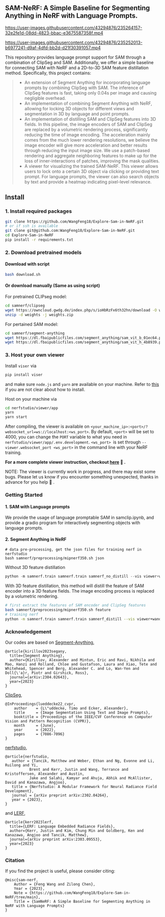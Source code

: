 ## SAM-NeRF: A Simple Baseline for Segmenting Anything in NeRF with Language Prompts.



https://user-images.githubusercontent.com/43294876/235264157-32e2fe1d-08dd-4823-bbac-e3675587358f.mp4



https://user-images.githubusercontent.com/43294876/235252013-b6977241-d9af-4dfd-bb2d-d21f30391057.mp4


This repository provides language prompt support for SAM through a combination of ClipSeg and SAM. Additionally, we offer a simple baseline for connecting SAM with NeRF and a 2D-to-3D SAM feature distillation method. Specifically, this project contains:

> - An extension of Segment Anything for incorporating language prompts by combining ClipSeg with SAM. The inference of ClipSeg features is fast, taking only 0.04s per image and causing negligible overhead.
> - An implementation of combining Segment Anything with NeRF, allowing for locking 3D objects for different views and segmentation in 3D by language and point prompts.
> - An implementation of distilling SAM and ClipSeg features into 3D fields. In this pipeline, the image encoders of SAM and ClipSeg are replaced by a volumetric rendering process, significantly reducing the time of image encoding. The acceleration mainly comes from the much lower rendering resolutions, we believe the image encoder will give more acceleration and better results through reducing the input image size. We use a patch-based rendering and aggregate neighboring features to make up for the loss of inner-interactions of patches, improving the mask qualities.
> - A viewer for visualizing the trained SAM-NeRF. This viewer allows users to lock onto a certain 3D object via clicking or providing text prompt. For language prompts, the viewer can also search objects by text and provide a heatmap indicating pixel-level relevance.


## Install
### 1. Install required packages
```bash
git clone https://github.com/WangFeng18/Explore-Sam-in-NeRF.git
# or if ssh is available
git clone git@github.com:WangFeng18/Explore-Sam-in-NeRF.git
cd Explore-Sam-in-NeRF
pip install -r requirements.txt
```

### 2. Download pretrained models

#### Download with script

```bash
bash download.sh
```


#### Or download manually (Same as using script)

For pretrained CLIPseg model:

```bash
cd samnerf/clipseg
wget https://owncloud.gwdg.de/index.php/s/ioHbRzFx6th32hn/download -O weights.zip
unzip -d weights -j weights.zip
```

For pertained SAM model:

```bash
cd samnerf/segment-anything
wget https://dl.fbaipublicfiles.com/segment_anything/sam_vit_b_01ec64.pth
wget https://dl.fbaipublicfiles.com/segment_anything/sam_vit_h_4b8939.pth
```


### 3. Host your own viewer

Install `viser` via

```bash
pip install viser
```

and make sure `node.js` and `yarn` are available on your machine. Refer to [this](https://www.digitalocean.com/community/tutorials/how-to-install-node-js-on-ubuntu-20-04) if you are not clear about how to install.



Host on your machine via

```bash
cd nerfstudio/viewer/app
yarn
yarn start
```

After compiling, the viewer is available on `<your_machine_ip>:<port>/?websocket_url=ws://localhost:<ws_port>`. By default, `<port>` will be set to 4000, you can change the `PORT` variable to what you need in `nerfstudio/viewer/app/.env.development`. `<ws_port> `is set through `--viewer.websocket_port <ws_port>` in the command line with your NeRF training.

**For a more complete viewer instruction, checkout [here](./nerfstudio/viewer/intructions.md) :hear_no_evil: .**

NOTE: The viewer is currently work in progress, and there may exist some bugs. Please let us know if you encounter something unexpected, thanks in advance for you help :smiling_face_with_three_hearts: . 



### Getting Started

#### 1. SAM with Language prompts

We provide the usage of language promptable SAM in samclip.ipynb, and provide a gradio program for interactively segmenting objects with language prompts.

#### 2. Segment Anything in NeRF
```
# data pre-processing, get the json files for training nerf in nerfstudio
bash samnerf/preprocessing/mipnerf350.sh json
```

Without 3D feature distillation
```python
python -m samnerf.train samnerf.train samnerf_no_distill --vis viewer+wandb --viewer.websocket-port 7007
```

With 3D feature distillation, this method will distill the feature of SAM encoder into a 3D feature fields. The image encoding process is replaced by a volumetric rendering.
```bash
# first extract the features of SAM encoder and ClipSeg features
bash samnerf/preprocessing/mipnerf350.sh feature
# training nerf
python -m samnerf.train samnerf.train samnerf_distill --vis viewer+wandb --viewer.websocket-port 7007
```


### Acknowledgement
Our codes are based on 
[Segment-Anything](https://github.com/facebookresearch/segment-anything),
```
@article{kirillov2023segany,
  title={Segment Anything},
  author={Kirillov, Alexander and Mintun, Eric and Ravi, Nikhila and Mao, Hanzi and Rolland, Chloe and Gustafson, Laura and Xiao, Tete and Whitehead, Spencer and Berg, Alexander C. and Lo, Wan-Yen and Doll{\'a}r, Piotr and Girshick, Ross},
  journal={arXiv:2304.02643},
  year={2023}
}
```

[ClipSeg](https://github.com/timojl/clipseg),
```
@InProceedings{lueddecke22_cvpr,
    author    = {L\"uddecke, Timo and Ecker, Alexander},
    title     = {Image Segmentation Using Text and Image Prompts},
    booktitle = {Proceedings of the IEEE/CVF Conference on Computer Vision and Pattern Recognition (CVPR)},
    month     = {June},
    year      = {2022},
    pages     = {7086-7096}
}
```

 [nerfstudio](https://github.com/nerfstudio-project/nerfstudio),
 ```
@article{nerfstudio,
    author = {Tancik, Matthew and Weber, Ethan and Ng, Evonne and Li, Ruilong and Yi,
            Brent and Kerr, Justin and Wang, Terrance and Kristoffersen, Alexander and Austin,
            Jake and Salahi, Kamyar and Ahuja, Abhik and McAllister, David and Kanazawa, Angjoo},
    title = {Nerfstudio: A Modular Framework for Neural Radiance Field Development},
    journal = {arXiv preprint arXiv:2302.04264},
    year = {2023},
}
```
and [LERF](https://github.com/kerrj/lerf),
```
@article{kerr2023lerf,
  title={LERF: Language Embedded Radiance Fields},
  author={Kerr, Justin and Kim, Chung Min and Goldberg, Ken and Kanazawa, Angjoo and Tancik, Matthew},
  journal={arXiv preprint arXiv:2303.09553},
  year={2023}
}
```

### Citation
If you find the project is useful, please consider citing:

``` 
@misc{sam-nerf,
    Author = {Feng Wang and Zilong Chen},
    Year = {2023},
    Note = {https://github.com/WangFeng18/Explore-Sam-in-NeRF/tree/main},
    Title = {SamNeRF: A Simple Baseline for Segmenting Anything in NeRF with Language Prompts}
}
```
